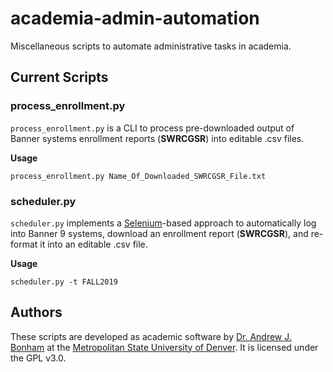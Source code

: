 # academia-admin-automation
 Miscellaneous scripts to automate administrative tasks in academia.

## Current Scripts

### process_enrollment.py

`process_enrollment.py` is a CLI to process pre-downloaded output of Banner systems enrollment reports (**SWRCGSR**) into editable .csv files.

**Usage**

```
process_enrollment.py Name_Of_Downloaded_SWRCGSR_File.txt
```

### scheduler.py

`scheduler.py` implements a [Selenium](https://pypi.org/project/selenium/)-based approach to automatically log into Banner 9 systems, download an enrollment report (**SWRCGSR**), and re-format it into an editable .csv file.

**Usage**

```
scheduler.py -t FALL2019
```


## Authors
These scripts are developed as academic software by [Dr. Andrew J. Bonham](https://github.com/Paradoxdruid) at the [Metropolitan State University of Denver](https://www.msudenver.edu). It is licensed under the GPL v3.0.